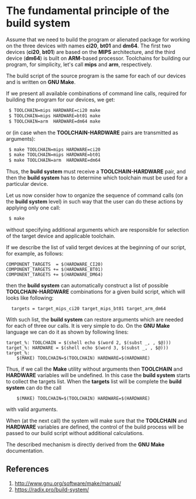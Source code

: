 

The fundamental principle of the build system
=============================================

Assume that we need to build the program or alienated package for working
on the three devices with names **ci20**, **bt01** and **dm64**. The first two devices
(**ci20**, **bt01**) are based on the **MIPS** architecture, and the third device (**dm64**)
is built on **ARM**-based processor. Toolchains for building our program, for
simplicity, let's call **mips** and **arm**, respectively.

The build script of the source program is the same for each of our devices
and is written on **GNU Make**.

If we present all available combinations of command line calls, required for
building the program for our devices, we get:

```bash
 $ TOOLCHAIN=mips HARDWARE=ci20 make
 $ TOOLCHAIN=mips HARDWARE=bt01 make
 $ TOOLCHAIN=arm  HARDWARE=dm64 make
```

or (in case when the **TOOLCHAIN-HARDWARE** pairs are transmitted as arguments):

```bash
 $ make TOOLCHAIN=mips HARDWARE=ci20
 $ make TOOLCHAIN=mips HARDWARE=bt01
 $ make TOOLCHAIN=arm  HARDWARE=dm64
```

Thus, the **build system** must receive a **TOOLCHAIN-HARDWARE** pair, and then the
**build system** has to determine which toolchain must be used for a particular
device.

Let us now consider how to organize the sequence of command calls (on the
**build system** level) in such way that the user can do these actions by
applying only one call:

```bash
 $ make
```

without specifying additional arguments which are responsible for selection
of the target device and applicable toolchain.

If we describe the list of valid terget devices at the beginning of our script,
for example, as follows:

```make
COMPONENT_TARGETS  = $(HARDWARE_CI20)
COMPONENT_TARGETS += $(HARDWARE_BT01)
COMPONENT_TARGETS += $(HARDWARE_DM64)
```

then the **build system** can automatically construct a list of possible
**TOOLCHAIN-HARDWARE** combinations for a given build script, which will looks
like following:

```make
  targets = target_mips_ci20 target_mips_bt01 target_arm_dm64
```

With such list, the **build system** can restore arguments which are needed for
each of three our calls. It is very simple to do. On the **GNU Make** language we can
do it as shown by following lines:

```make
target_%: TOOLCHAIN = $(shell echo $(word 2, $(subst _, , $@)))
target_%: HARDWARE = $(shell echo $(word 3, $(subst _, , $@)))
target_%:
	$(MAKE) TOOLCHAIN=$(TOOLCHAIN) HARDWARE=$(HARDWARE)
```

Thus, if we call the **Make** utility without arguments then **TOOLCHAIN** and **HARDWARE**
variables will be undefined. In this case the **build system** starts to collect the
targets list. When the **targets** list will be complete the **build system** can do the
call

```make
	$(MAKE) TOOLCHAIN=$(TOOLCHAIN) HARDWARE=$(HARDWARE)
```

with valid arguments.

When (at the next call) the system will make sure that the **TOOLCHAIN** and
**HARDWARE** variables are defined, the control of the build process will be passed
to our build script without additional calculations.

The described mechanism is directly derived from the **GNU Make** documentation.


References
----------
1. <http://www.gnu.org/software/make/manual/>
2. <https://radix.pro/build-system/>

